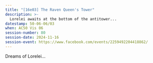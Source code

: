 ```yaml
---
title: "[16e03] The Raven Queen's Tower"
description: >-
  Lorelei awaits at the bottom of the antitower...
datestamp: 50-06-06/03
when: AC50 Vis 06
session-number: 80
session-date: 2024-11-16
session-event: https://www.facebook.com/events/2259492204418862/
---
```


Dreams of Lorelei...

